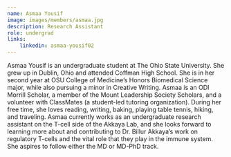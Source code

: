 ```yaml
---
name: Asmaa Yousif
image: images/members/asmaa.jpg
description: Research Assistant
role: undergrad
links:
    linkedin: asmaa-yousif02
---
```


Asmaa Yousif is an undergraduate student at The Ohio State University. She grew up in Dublin, Ohio and attended Coffman High School. She is in her second year at OSU College of Medicine’s Honors Biomedical Science major, while also pursuing a minor in Creative Writing. Asmaa is an ODI Morrill Scholar, a member of the Mount Leadership Society Scholars, and a volunteer with ClassMates (a student-led tutoring organization). During her free time, she loves reading, writing, baking, playing table tennis, hiking, and traveling.
Asmaa currently works as an undergraduate research assistant on the T-cell side of the Akkaya Lab, and she looks forward to learning more about and contributing to Dr. Billur Akkaya’s work on regulatory T-cells and the vital role that they play in the immune system. She aspires to follow either the MD or MD-PhD track.